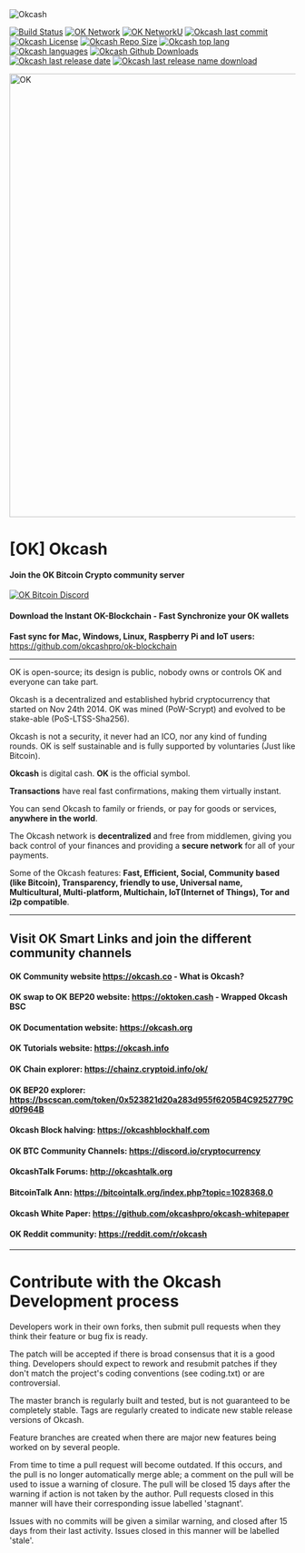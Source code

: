 
<img alt="Okcash" src="https://i.imgur.com/aCEqPMB.png">

[![Build Status](https://img.shields.io/badge/build-success-gre.svg?style=flat-square)](https://github.com/okcashpro/okcash) [![OK Network](https://img.shields.io/badge/network%20status-stable-brightgreen.svg?style=flat-square)](http://explorer.okcash.co) [![OK NetworkU](https://img.shields.io/badge/network%20uptime-100%25-gre.svg?style=flat-square)](http://explorer.okcash.co) [![Okcash last commit](https://img.shields.io/github/last-commit/okcashpro/okcash?style=flat-square)](https://github.com/okcashpro/okcash) [![Okcash License](https://img.shields.io/github/license/okcashpro/okcash?color=green&style=flat-square)](https://github.com/okcashpro/okcash/blob/master/COPYING) [![Okcash Repo Size](https://img.shields.io/github/repo-size/okcashpro/okcash?style=flat-square)](https://github.com/okcashpro/okcash) [![Okcash top lang](https://img.shields.io/github/languages/top/okcashpro/okcash?style=flat-square)](https://github.com/okcashpro/okcash) [![Okcash languages](https://img.shields.io/github/languages/count/okcashpro/okcash?style=flat-square)](https://github.com/okcashpro/okcash) [![Okcash Github Downloads](https://img.shields.io/github/downloads/okcashpro/okcash/total.svg?style=flat-square)](https://github.com/okcashpro/okcash) 
[![Okcash last release date](https://img.shields.io/github/release-date/okcashpro/okcash?label=latest%20release&style=flat-square)](https://github.com/okcashpro/okcash/releases/latest) [![Okcash last release name download](https://img.shields.io/github/v/release/okcashpro/okcash?label=release%20download&style=flat-square)](https://github.com/okcashpro/okcash/releases/latest)

<img src="https://media0.giphy.com/media/jQ4XBuu2FXFJyzfqie/giphy.gif" alt="OK" width="780">

# [OK] Okcash

#### Join the OK Bitcoin Crypto community server

[![OK Bitcoin Discord](https://img.shields.io/discord/213747404745211904?label=discord&style=flat-square)](https://discord.gg/okcash)

#### Download the Instant OK-Blockchain - Fast Synchronize your OK wallets
**Fast sync for Mac, Windows, Linux, Raspberry Pi and IoT users:** https://github.com/okcashpro/ok-blockchain

--------------------

OK is open-source; its design is public, nobody owns or controls OK and everyone can take part. 

Okcash is a decentralized and established hybrid cryptocurrency that started on Nov 24th 2014. OK was mined (PoW-Scrypt) and evolved to be stake-able (PoS-LTSS-Sha256). 

Okcash is not a security, it never had an ICO, nor any kind of funding rounds. OK is self sustainable and is fully supported by voluntaries (Just like Bitcoin).

**Okcash** is digital cash. **OK** is the official symbol. 

**Transactions** have real fast confirmations, making them virtually instant. 

You can send Okcash to family or friends, or pay for goods or services, **anywhere in the world**.

The Okcash network is **decentralized** and free from middlemen, giving you back control of your finances and providing a **secure network** for all of your payments. 

Some of the Okcash features: **Fast, Efficient, Social, Community based (like Bitcoin), Transparency, friendly to use, Universal name, Multicultural, Multi-platform, Multichain, IoT(Internet of Things), Tor and i2p compatible**.

--------------------

## Visit OK Smart Links and join the different community channels

#### OK Community website  https://okcash.co - What is Okcash?

#### OK swap to OK BEP20 website: https://oktoken.cash - Wrapped Okcash BSC

#### OK Documentation website:  https://okcash.org

#### OK Tutorials website:  https://okcash.info

#### OK Chain explorer:  https://chainz.cryptoid.info/ok/

#### OK BEP20 explorer:  https://bscscan.com/token/0x523821d20a283d955f6205B4C9252779Cd0f964B

#### Okcash Block halving:  https://okcashblockhalf.com

#### OK BTC Community Channels: https://discord.io/cryptocurrency

#### OkcashTalk Forums:  http://okcashtalk.org

#### BitcoinTalk Ann: https://bitcointalk.org/index.php?topic=1028368.0

#### Okcash White Paper: https://github.com/okcashpro/okcash-whitepaper

#### OK Reddit community: https://reddit.com/r/okcash

-------------------

# Contribute with the Okcash Development process

Developers work in their own forks, then submit pull requests when
they think their feature or bug fix is ready.

The patch will be accepted if there is broad consensus that it is a
good thing.  Developers should expect to rework and resubmit patches
if they don't match the project's coding conventions (see coding.txt)
or are controversial.

The master branch is regularly built and tested, but is not guaranteed
to be completely stable. Tags are regularly created to indicate new
stable release versions of Okcash.

Feature branches are created when there are major new features being
worked on by several people.

From time to time a pull request will become outdated. If this occurs, and
the pull is no longer automatically merge able; a comment on the pull will
be used to issue a warning of closure. The pull will be closed 15 days
after the warning if action is not taken by the author. Pull requests closed
in this manner will have their corresponding issue labelled 'stagnant'.

Issues with no commits will be given a similar warning, and closed after
15 days from their last activity. Issues closed in this manner will be 
labelled 'stale'.


